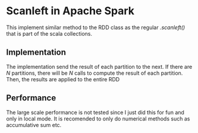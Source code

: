 # Scanleft in Apache Spark
This implement similar method to the RDD class
as the regular *.scanleft()* that is part of the scala collections.

## Implementation
The implementation send the result of each partition to the next. If there are *N* partitions, there will be *N* calls to compute the result of each partition. Then, the results are applied to the entire RDD

## Performance
The large scale performance is not tested since I just did this for fun and only in local mode.
It is recomended to only do numerical methods such as accumulative sum etc.